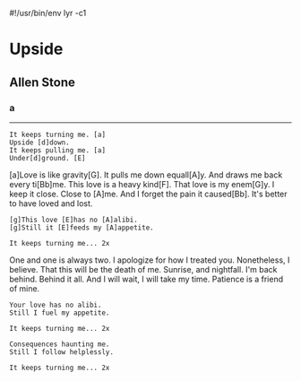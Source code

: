 #!/usr/bin/env lyr -c1
# Upside
## Allen Stone
### a

---

    It keeps turning me. [a]
    Upside [d]down.
    It keeps pulling me. [a]
    Under[d]ground. [E]

[a]Love is like gravity[G].
It pulls me down equall[A]y.
And draws me back every ti[Bb]me.
This love is a heavy kind[F].
That love is my enem[G]y.
I keep it close. Close to [A]me.
And I forget the pain it caused[Bb].
It's better to have loved and lost.

    [g]This love [E]has no [A]alibi.
    [g]Still it [E]feeds my [A]appetite.

    It keeps turning me... 2x

One and one is always two.
I apologize for how I treated you.
Nonetheless, I believe.
That this will be the death of me.
Sunrise, and nightfall.
I'm back behind. Behind it all.
And I will wait, I will take my time.
Patience is a friend of mine.

    Your love has no alibi.
    Still I fuel my appetite.

    It keeps turning me... 2x

    Consequences haunting me.
    Still I follow helplessly.

    It keeps turning me... 2x